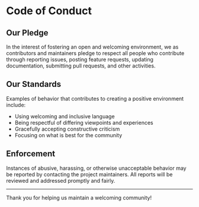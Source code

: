 # Code of Conduct

## Our Pledge

In the interest of fostering an open and welcoming environment, we as contributors and maintainers pledge to respect all people who contribute through reporting issues, posting feature requests, updating documentation, submitting pull requests, and other activities.

## Our Standards

Examples of behavior that contributes to creating a positive environment include:

- Using welcoming and inclusive language
- Being respectful of differing viewpoints and experiences
- Gracefully accepting constructive criticism
- Focusing on what is best for the community

## Enforcement

Instances of abusive, harassing, or otherwise unacceptable behavior may be reported by contacting the project maintainers. All reports will be reviewed and addressed promptly and fairly.

---

Thank you for helping us maintain a welcoming community!
